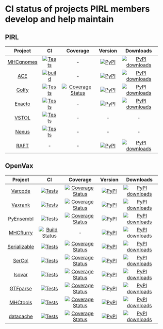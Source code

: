 # CI status of projects PIRL members develop and help maintain

## PIRL
| Project | CI  | Coverage | Version | Downloads |
|:--:|:--:|:--:|:--:|:--:|
| [MHCgnomes](https://www.github.com/pirl-unc/mhcgnomes) | [![Tests](https://github.com/pirl-unc/mhcgnomes/actions/workflows/tests.yml/badge.svg)](https://github.com/openvax/varcode/actions/workflows/tests.yml) | - |  <a href="https://pypi.python.org/pypi/mhcgnomes/"><img src="https://img.shields.io/pypi/v/mhcgnomes?maxAge=1000" alt="PyPI" /></a> | [![PyPI downloads](https://img.shields.io/pypi/dm/mhcgnomes.svg)](https://pypistats.org/packages/mhcgnomes) |
| [ACE](https://www.github.com/pirl-unc/ace) | [![build](https://github.com/pirl-unc/ace/actions/workflows/main.yml/badge.svg?branch=main)](https://github.com/pirl-unc/ace/actions/workflows/main.yml) | - | <a href="https://pypi.python.org/pypi/ace-elispot/"><img src="https://img.shields.io/pypi/v/ace-elispot?maxAge=1000" alt="PyPI" /></a> | [![PyPI downloads](https://img.shields.io/pypi/dm/ace-elispot.svg)](https://pypistats.org/packages/ace-elispot) |
| [Golfy](https://github.com/pirl-unc/golfy) | [![Tests](https://github.com/pirl-unc/golfy/actions/workflows/tests.yml/badge.svg)](https://github.com/pirl-unc/golfy/actions/workflows/tests.yml) | [![Coverage Status](https://coveralls.io/repos/github/pirl-unc/golfy/badge.svg?branch=main)](https://coveralls.io/github/pirl-unc/golfy) |  <a href="https://pypi.python.org/pypi/golfy/"><img src="https://img.shields.io/pypi/v/golfy?maxAge=1000" alt="PyPI" /></a> | [![PyPI downloads](https://img.shields.io/pypi/dm/golfy.svg)](https://pypistats.org/packages/golfy) |
| [Exacto](https://www.github.com/pirl-unc/exacto) | [![Tests](https://github.com/pirl-unc/exacto/actions/workflows/main.yml/badge.svg)](https://github.com/pirl-unc/exacto/actions/workflows/main.yml) | - | <a href="https://pypi.python.org/pypi/exacto/"><img src="https://img.shields.io/pypi/v/exacto?maxAge=1000" alt="PyPI" /></a> | [![PyPI downloads](https://img.shields.io/pypi/dm/exacto.svg)](https://pypistats.org/packages/exacto) |
| [VSTOL](https://www.github.com/pirl-unc/vstol) | [![Tests](https://github.com/pirl-unc/vstol/actions/workflows/main.yml/badge.svg)](https://github.com/pirl-unc/vstol/actions/workflows/main.yml) | - | - | - |
| [Nexus](https://www.github.com/pirl-unc/vstol) | [![Tests](https://github.com/pirl-unc/vstol/actions/workflows/main.yml/badge.svg)](https://github.com/pirl-unc/vstol/actions/workflows/main.yml) | - | - | - |
| [RAFT](https://github.com/pirl-unc/raft) | - | - |  <a href="https://pypi.python.org/pypi/reproducible-analyses-framework-and-tools/"><img src="https://img.shields.io/pypi/v/reproducible-analyses-framework-and-tools?maxAge=1000" alt="PyPI" /></a> | [![PyPI downloads](https://img.shields.io/pypi/dm/reproducible-analyses-framework-and-tools.svg)](https://pypistats.org/packages/reproducible-analyses-framework-and-tools) 


## OpenVax

| Project | CI | Coverage | Version | Downloads |
|:--:|:--:|:--:|:--:|:--:|
| [Varcode](https://www.github.com/openvax/varcode) | [![Tests](https://github.com/openvax/varcode/actions/workflows/tests.yml/badge.svg)](https://github.com/openvax/varcode/actions/workflows/tests.yml) | <a href="https://coveralls.io/github/openvax/varcode"><img src="https://coveralls.io/repos/openvax/varcode/badge.svg" alt="Coverage Status" /></a> |  <a href="https://pypi.python.org/pypi/varcode/"><img src="https://img.shields.io/pypi/v/varcode.svg?maxAge=1000" alt="PyPI" /></a> | [![PyPI downloads](https://img.shields.io/pypi/dm/varcode.svg)](https://pypistats.org/packages/varcode) |
| [Vaxrank](https://www.github.com/openvax/vaxrank) | [![Tests](https://github.com/openvax/vaxrank/actions/workflows/tests.yml/badge.svg)](https://github.com/openvax/vaxrank/actions/workflows/tests.yml) | <a href="https://coveralls.io/github/openvax/vaxrank"><img src="https://coveralls.io/repos/openvax/vaxrank/badge.svg" alt="Coverage Status" /></a> |  <a href="https://pypi.python.org/pypi/vaxrank/"><img src="https://img.shields.io/pypi/v/vaxrank?maxAge=1000" alt="PyPI" /></a> | [![PyPI downloads](https://img.shields.io/pypi/dm/vaxrank.svg)](https://pypistats.org/packages/vaxrank) |
| [PyEnsembl](https://www.github.com/openvax/pyensembl) | [![Tests](https://github.com/openvax/pyensembl/actions/workflows/tests.yml/badge.svg)](https://github.com/openvax/pyensembl/actions/workflows/tests.yml) | <a href="https://coveralls.io/github/openvax/pyensembl"><img src="https://coveralls.io/repos/openvax/pyensembl/badge.svg" alt="Coverage Status" /></a> |  <a href="https://pypi.python.org/pypi/pyensembl/"><img src="https://img.shields.io/pypi/v/pyensembl?maxAge=1000" alt="PyPI" /></a> | [![PyPI downloads](https://img.shields.io/pypi/dm/pyensembl.svg)](https://pypistats.org/packages/pyensembl) |
| [MHCflurry](https://www.github.com/openvax/mhcflurry) | [![Build Status](https://github.com/openvax/mhcflurry/actions/workflows/ci.yml/badge.svg)](https://github.com/openvax/mhcflurry/actions/workflows/ci.yml) | - |  <a href="https://pypi.python.org/pypi/mhcflurry/"><img src="https://img.shields.io/pypi/v/mhcflurry?maxAge=1000" alt="PyPI" /></a> | [![PyPI downloads](https://img.shields.io/pypi/dm/mhcflurry.svg)](https://pypistats.org/packages/mhcflurry) 
| [Serializable](https://www.github.com/openvax/serializable) | [![Tests](https://github.com/openvax/serializable/actions/workflows/tests.yml/badge.svg)](https://github.com/openvax/serializable/actions/workflows/tests.yml) | <a href="https://coveralls.io/github/openvax/serializable"><img src="https://coveralls.io/repos/openvax/serializable/badge.svg" alt="Coverage Status" /></a> |  <a href="https://pypi.python.org/pypi/serializable/"><img src="https://img.shields.io/pypi/v/serializable?maxAge=1000" alt="PyPI" /></a> | [![PyPI downloads](https://img.shields.io/pypi/dm/serializable.svg)](https://pypistats.org/packages/serializable) |
| [SerCol](https://www.github.com/openvax/sercol) | [![Tests](https://github.com/openvax/sercol/actions/workflows/tests.yml/badge.svg)](https://github.com/openvax/sercol/actions/workflows/tests.yml) | <a href="https://coveralls.io/github/openvax/sercol"><img src="https://coveralls.io/repos/openvax/sercol/badge.svg" alt="Coverage Status" /></a> |  <a href="https://pypi.python.org/pypi/sercol/"><img src="https://img.shields.io/pypi/v/sercol?maxAge=1000" alt="PyPI" /></a> | [![PyPI downloads](https://img.shields.io/pypi/dm/sercol.svg)](https://pypistats.org/packages/sercol) |
| [Isovar](https://www.github.com/openvax/isovar) | [![Tests](https://github.com/openvax/isovar/actions/workflows/tests.yml/badge.svg)](https://github.com/openvax/isovar/actions/workflows/tests.yml) | <a href="https://coveralls.io/github/openvax/isovar"><img src="https://coveralls.io/repos/openvax/isovar/badge.svg" alt="Coverage Status" /></a> |  <a href="https://pypi.python.org/pypi/isovar/"><img src="https://img.shields.io/pypi/v/isovar?maxAge=1000" alt="PyPI" /></a> | [![PyPI downloads](https://img.shields.io/pypi/dm/isovar.svg)](https://pypistats.org/packages/isovar) |
| [GTFparse](https://www.github.com/openvax/gtfparse) | [![Tests](https://github.com/openvax/gtfparse/actions/workflows/tests.yml/badge.svg)](https://github.com/openvax/gtfparse/actions/workflows/tests.yml) | <a href="https://coveralls.io/github/openvax/gtfparse"><img src="https://coveralls.io/repos/openvax/gtfparse/badge.svg" alt="Coverage Status" /></a> |  <a href="https://pypi.python.org/pypi/gtfparse/"><img src="https://img.shields.io/pypi/v/gtfparse?maxAge=1000" alt="PyPI" /></a> | [![PyPI downloads](https://img.shields.io/pypi/dm/gtfparse.svg)](https://pypistats.org/packages/gtfparse) |
| [MHCtools](https://www.github.com/openvax/mhctools) | [![Tests](https://github.com/openvax/mhctools/actions/workflows/tests.yml/badge.svg)](https://github.com/openvax/mhctools/actions/workflows/tests.yml) | <a href="https://coveralls.io/github/openvax/mhctools"><img src="https://coveralls.io/repos/openvax/mhctools/badge.svg" alt="Coverage Status" /></a> |  <a href="https://pypi.python.org/pypi/mhctools/"><img src="https://img.shields.io/pypi/v/mhctools?maxAge=1000" alt="PyPI" /></a> | [![PyPI downloads](https://img.shields.io/pypi/dm/mhctools.svg)](https://pypistats.org/packages/mhctools) |
| [datacache](https://www.github.com/openvax/datacache) | [![Tests](https://github.com/openvax/datacache/actions/workflows/tests.yml/badge.svg)](https://github.com/openvax/datacache/actions/workflows/tests.yml) | [![Coverage Status](https://coveralls.io/repos/github/openvax/datacache/badge.svg?branch=master)](https://coveralls.io/github/openvax/datacache?branch=master) |  <a href="https://pypi.python.org/pypi/datacache/"><img src="https://img.shields.io/pypi/v/datacache.svg?maxAge=1000" alt="PyPI" /></a> | [![PyPI downloads](https://img.shields.io/pypi/dm/datacache.svg)](https://pypistats.org/packages/datacache) |

